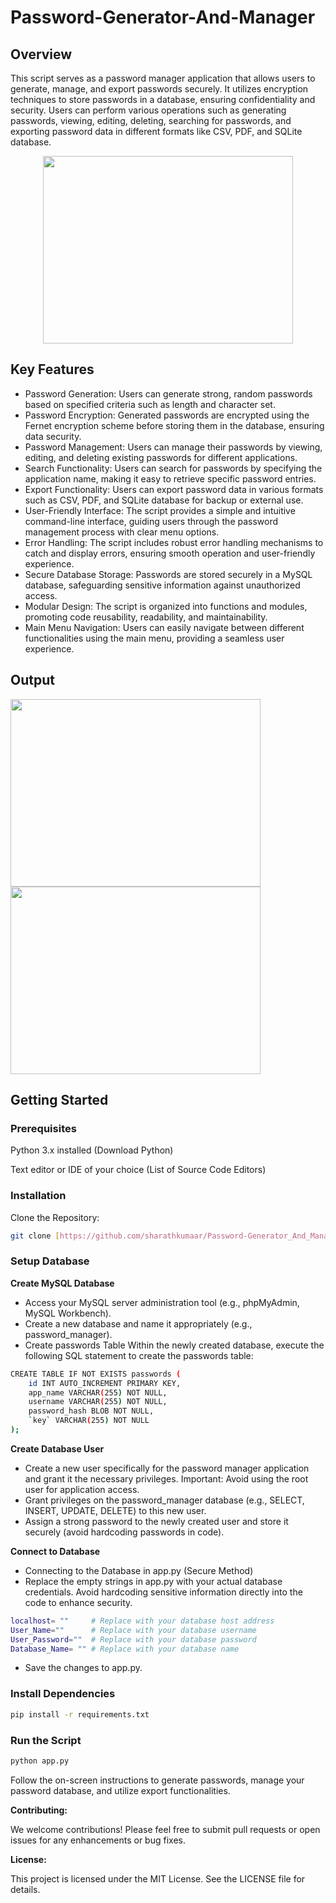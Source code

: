 # Password-Generator-And-Manager

## Overview

This script serves as a password manager application that allows users to generate, manage, and export passwords securely. It utilizes encryption techniques to store passwords in a database, ensuring confidentiality and security. Users can perform various operations such as generating passwords, viewing, editing, deleting, searching for passwords, and exporting password data in different formats like CSV, PDF, and SQLite database.

<p align="center">
  <img src="https://github.com/sharathkumaar-sk/Password-Generator-And-Manager/assets/163333516/eef09cd1-0290-4f6f-b368-b69e44cb9d3d" width="400" height="300" />
</p>

## Key Features

- Password Generation: Users can generate strong, random passwords based on specified criteria such as length and character set.
- Password Encryption: Generated passwords are encrypted using the Fernet encryption scheme before storing them in the database, ensuring data security.
- Password Management: Users can manage their passwords by viewing, editing, and deleting existing passwords for different applications.
- Search Functionality: Users can search for passwords by specifying the application name, making it easy to retrieve specific password entries.
- Export Functionality: Users can export password data in various formats such as CSV, PDF, and SQLite database for backup or external use.
- User-Friendly Interface: The script provides a simple and intuitive command-line interface, guiding users through the password management process with clear menu options.
- Error Handling: The script includes robust error handling mechanisms to catch and display errors, ensuring smooth operation and user-friendly experience.
- Secure Database Storage: Passwords are stored securely in a MySQL database, safeguarding sensitive information against unauthorized access.
- Modular Design: The script is organized into functions and modules, promoting code reusability, readability, and maintainability.
- Main Menu Navigation: Users can easily navigate between different functionalities using the main menu, providing a seamless user experience.
  

## Output
<img src="https://github.com/sharathkumaar-sk/Password-Generator-And-Manager/assets/163333516/eecc5f45-7a15-4441-9f96-828a1af7114f" width="400" height="300" />

<img src="https://github.com/sharathkumaar-sk/Password-Generator-And-Manager/assets/163333516/04679edf-5244-4939-842e-a3d9c2e1e0b2" width="400" height="300" />


## Getting Started

### Prerequisites
Python 3.x installed (Download Python)


Text editor or IDE of your choice (List of Source Code Editors)


### Installation

Clone the Repository:
```bash
git clone [https://github.com/sharathkumaar/Password-Generator_And_Manager.git]
```

### Setup Database

**Create MySQL Database**
- Access your MySQL server administration tool (e.g., phpMyAdmin, MySQL Workbench).
- Create a new database and name it appropriately (e.g., password_manager).
- Create passwords Table Within the newly created database, execute the following SQL statement to create the passwords table:
```bash
CREATE TABLE IF NOT EXISTS passwords (
    id INT AUTO_INCREMENT PRIMARY KEY,
    app_name VARCHAR(255) NOT NULL,
    username VARCHAR(255) NOT NULL,
    password_hash BLOB NOT NULL,
    `key` VARCHAR(255) NOT NULL
);
```
**Create Database User**
- Create a new user specifically for the password manager application and grant it the necessary privileges.
Important:
Avoid using the root user for application access.
- Grant privileges on the password_manager database (e.g., SELECT, INSERT, UPDATE, DELETE) to this new user.
- Assign a strong password to the newly created user and store it securely (avoid hardcoding passwords in code).
  
**Connect to Database**
- Connecting to the Database in app.py (Secure Method)
- Replace the empty strings in app.py with your actual database credentials. Avoid hardcoding sensitive information directly into the code to enhance security.
```bash
localhost= ""     # Replace with your database host address
User_Name=""      # Replace with your database username
User_Password=""  # Replace with your database password
Database_Name= "" # Replace with your database name

```
- Save the changes to app.py.

### Install Dependencies
```bash
pip install -r requirements.txt
```

### Run the Script

```bash
python app.py
```

Follow the on-screen instructions to generate passwords, manage your password database, and utilize export functionalities.




**Contributing:**

We welcome contributions! Please feel free to submit pull requests or open issues for any enhancements or bug fixes.

**License:**

This project is licensed under the MIT License. See the LICENSE file for details.
